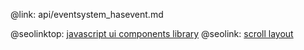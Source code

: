 @link: api/eventsystem_hasevent.md

@seolinktop: [javascript ui components library](https://webix.com)
@seolink: [scroll layout](https://webix.com/widget/scrollview/)